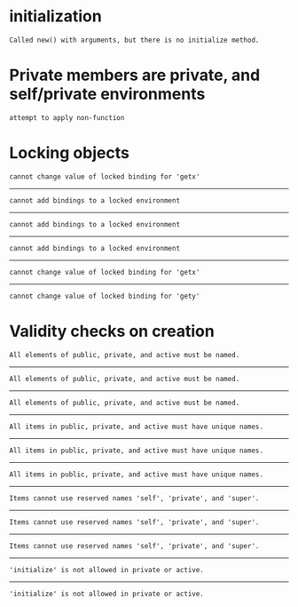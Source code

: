 # initialization

    Called new() with arguments, but there is no initialize method.

# Private members are private, and self/private environments

    attempt to apply non-function

# Locking objects

    cannot change value of locked binding for 'getx'

---

    cannot add bindings to a locked environment

---

    cannot add bindings to a locked environment

---

    cannot add bindings to a locked environment

---

    cannot change value of locked binding for 'getx'

---

    cannot change value of locked binding for 'gety'

# Validity checks on creation

    All elements of public, private, and active must be named.

---

    All elements of public, private, and active must be named.

---

    All elements of public, private, and active must be named.

---

    All items in public, private, and active must have unique names.

---

    All items in public, private, and active must have unique names.

---

    All items in public, private, and active must have unique names.

---

    Items cannot use reserved names 'self', 'private', and 'super'.

---

    Items cannot use reserved names 'self', 'private', and 'super'.

---

    Items cannot use reserved names 'self', 'private', and 'super'.

---

    'initialize' is not allowed in private or active.

---

    'initialize' is not allowed in private or active.

